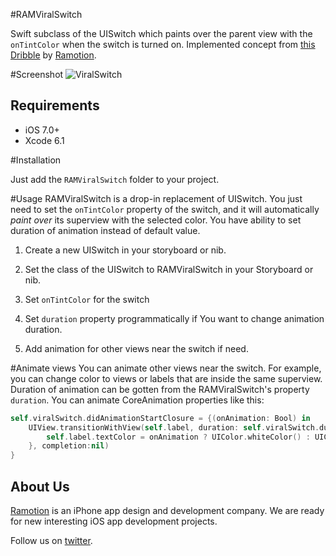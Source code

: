 #RAMViralSwitch

Swift subclass of the UISwitch which paints over the parent view with the `onTintColor` when the switch is turned on. Implemented concept from [this Dribble](https://dribbble.com/shots/1749645-Contact-Sync) by [Ramotion](https://dribbble.com/teams/Ramotion).


#Screenshot
![ViralSwitch](https://raw.githubusercontent.com/Ramotion/viral-switch/master/screenshot.gif)


## Requirements

- iOS 7.0+
- Xcode 6.1


#Installation

Just add the `RAMViralSwitch` folder to your project.


#Usage
RAMViralSwitch is a drop-in replacement of UISwitch. You just need to set the `onTintColor` property of the switch, and it will automatically _paint over_ its superview with the selected color.
You have ability to set duration of animation instead of default value.

1. Create a new UISwitch in your storyboard or nib.

2. Set the class of the UISwitch to RAMViralSwitch in your Storyboard or nib.

3. Set `onTintColor` for the switch

4. Set `duration` property programmatically if You want to change animation duration.

5. Add animation for other views near the switch if need.


#Animate views
You can animate other views near the switch. For example, you can change color to views or labels that are inside the same superview. Duration of animation can be gotten from the RAMViralSwitch's property `duration`. You can animate CoreAnimation properties like this:

``` swift
self.viralSwitch.didAnimationStartClosure = {(onAnimation: Bool) in
    UIView.transitionWithView(self.label, duration: self.viralSwitch.duration, options: UIViewAnimationOptions.TransitionCrossDissolve, animations: {
        self.label.textColor = onAnimation ? UIColor.whiteColor() : UIColor.blueColor()
    }, completion:nil)
}
```

## About Us

[Ramotion](http://Ramotion.com) is an iPhone app design and development company. We are ready for new interesting iOS app development projects.

Follow us on [twitter](http://twitter.com/ramotion).
	
